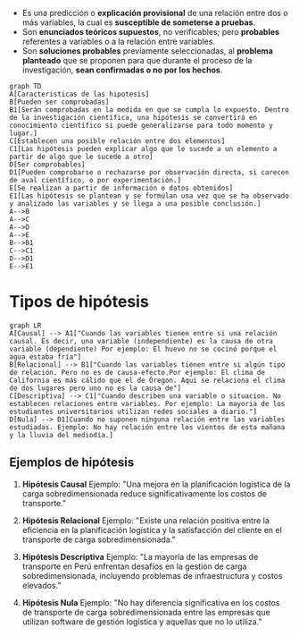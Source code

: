 
- Es una predicción o **explicación provisional** de una relación entre dos o más variables, la cual es **susceptible de someterse a pruebas**.
- Son **enunciados teóricos supuestos**, no verificables; pero **probables** referentes a variables o a la relación entre variables.
- Son **soluciones probables** previamente seleccionadas, al **problema planteado** que se proponen para que durante el proceso de la investigación, **sean confirmadas o no por los hechos**.


```mermaid
graph TD
A[Caracteristicas de las hipotesis]
B[Pueden ser comprobadas]
B1[Serán comprobadas en la medida en que se cumpla lo expuesto. Dentro de la investigación científica, una hipótesis se convertirá en conocimiento científico si puede generalizarse para todo momento y lugar.]
C[Establecen una posible relación entre dos elementos]
C1[Las hipótesis pueden explicar algo que le sucede a un elemento a partir de algo que le sucede a otro]
D[Ser comprobables]
D1[Pueden comprobarse o rechazarse por observación directa, si carecen de aval científico, o por experimentación.]
E[Se realizan a partir de información o datos obtenidos]
E1[Las hipótesis se plantean y se formúlan una vez que se ha observado y analizado las variables y se llega a una posible conclusión.]
A-->B
A-->C
A-->D
A-->E
B-->B1
C-->C1
D-->D1
E-->E1
```


# Tipos de hipótesis

```mermaid
graph LR
A[Causal] --> A1["Cuando las variables tienen entre si una relación causal. Es decir, una variable (independiente) es la causa de otra variable (dependiente) Por ejemplo: El huevo no se cocinó porque el agua estaba fría"]
B[Relacional] --> B1["Cuando las variables tienen entre si algún tipo de relación. Pero no es de causa-efecto.Por ejemplo: El clima de California es más cálido que el de Óregon. Aqui se relaciona el clima de dos lugares pero uno no es la causa de"]
C[Descriptiva] --> C1["Cuando describen una variable o situacion. No establecen relaciones entre variables. Por ejemplo: La mayoria de los estudiantes universitarios utilizan redes sociales a diario."]
D[Nula] --> D1[Cuando no suponen ninguna relación entre las variables estudiadas. Ejemplo: No hay relación entre los vientos de esta mañana y la lluvia del mediodía.]
```

## Ejemplos de hipótesis

1. **Hipótesis Causal**
Ejemplo: "Una mejora en la planificación logística de la carga sobredimensionada reduce significativamente los costos de transporte."
 
 2. **Hipótesis Relacional**
Ejemplo: "Existe una relación positiva entre la eficiencia en la planificación logística y la satisfacción del cliente en el transporte de carga sobredimensionada."

3. **Hipótesis Descriptiva**
Ejemplo: "La mayoría de las empresas de transporte en Perú enfrentan desafíos en la gestión de carga sobredimensionada, incluyendo problemas de infraestructura y costos elevados."

4. **Hipótesis Nula**
Ejemplo: "No hay diferencia significativa en los costos de transporte de carga sobredimensionada entre las empresas que utilizan software de gestión logística y aquellas que no lo utiliza."
